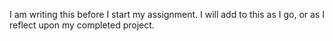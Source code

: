 I am writing this before I start my assignment. I will add to this as I go, or as I reflect upon my completed project.